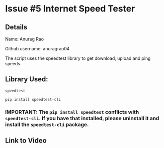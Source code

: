 # Issue #5 Internet Speed Tester
## Details 
Name: Anurag Rao

Github username: anuragrao04

The script uses the speedtest library to get download, upload and ping speeds

## Library Used:
```speedtest```

```pip install speedtest-cli```

### IMPORTANT: The ```pip install speedtest``` conflicts with ```speedtest-cli```. If you have that installed, please uninstall it and install the ```speedtest-cli``` package.


## Link to Video


